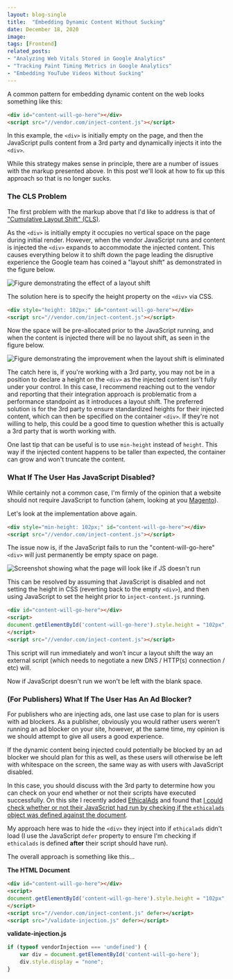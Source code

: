 ```yaml
---
layout: blog-single
title:  "Embedding Dynamic Content Without Sucking"
date: December 18, 2020
image: 
tags: [Frontend]
related_posts:
- "Analyzing Web Vitals Stored in Google Analytics"
- "Tracking Paint Timing Metrics in Google Analytics"
- "Embedding YouTube Videos Without Sucking"
---
```


A common pattern for embedding dynamic content on the web looks something like this:

```html
<div id="content-will-go-here"></div>
<script src="//vendor.com/inject-content.js"></script>
```

In this example, the `<div>` is initially empty on the page, and then the JavaScript pulls content from a 3rd party and dynamically injects it into the `<div>`.

While this strategy makes sense in principle, there are a number of issues with the markup presented above. In this post we'll look at how to fix up this approach so that is no longer sucks.

<!-- excerpt_separator -->

### The CLS Problem

The first problem with the markup above that I'd like to address is that of ["Cumulative Layout Shift" (CLS)](https://web.dev/cls/).

As the `<div>` is initially empty it occupies no vertical space on the page during initial render. However, when the vendor JavaScript runs and content is injected the `<div>` expands to accommodate the injected content. This causes everything below it to shift down the page leading the disruptive experience the Google team has coined a "layout shift" as demonstrated in the figure below.

<img
  class="rounded shadow"
  src="/img/blog/embedding-dynamic-content/cls-demo@1x.png"
  srcset="/img/blog/embedding-dynamic-content/cls-demo@1x.png 1x, /img/blog/embedding-dynamic-content/cls-demo@2x.png 2x"
  alt="Figure demonstrating the effect of a layout shift">
  
The solution here is to specify the height property on the `<div>` via CSS.

```html
<div style="height: 102px;" id="content-will-go-here"></div>
<script src="//vendor.com/inject-content.js"></script>
```

Now the space will be pre-allocated prior to the JavaScript running, and when the content is injected there will be no layout shift, as seen in the figure below.

<img
  class="rounded shadow"
  src="/img/blog/embedding-dynamic-content/layout-shift-eliminated@1x.png"
  srcset="/img/blog/embedding-dynamic-content/layout-shift-eliminated@1x.png 1x, /img/blog/embedding-dynamic-content/layout-shift-eliminated@2x.png 2x"
  alt="Figure demonstrating the improvement when the layout shift is eliminated">
  
The catch here is, if you're working with a 3rd party, you may not be in a position to declare a height on the `<div>` as the injected content isn't fully under your control. In this case, I recommend reaching out to the vendor and reporting that their integration approach is problematic from a performance standpoint as it introduces a layout shift. The preferred solution is for the 3rd party to ensure standardized heights for their injected content, which can then be specified on the container `<div>`. If they're not willing to help, this could be a good time to question whether this is actually a 3rd party that is worth working with.

One last tip that can be useful is to use `min-height` instead of `height`. This way if the injected content happens to be taller than expected, the container can grow and won't truncate the content.

### What If The User Has JavaScript Disabled?

While certainly not a common case, I'm firmly of the opinion that a website should not require JavaScript to function (ahem, looking at you [Magento](https://magento.com/)).

Let's look at the implementation above again.

```html
<div style="min-height: 102px;" id="content-will-go-here"></div>
<script src="//vendor.com/inject-content.js"></script>
```

The issue now is, if the JavaScript fails to run the "content-will-go-here" `<div>` will just permanently be empty space on page.

<img
  class="rounded shadow"
  src="/img/blog/embedding-dynamic-content/no-js@1x.png"
  srcset="/img/blog/embedding-dynamic-content/no-js@1x.png 1x, /img/blog/embedding-dynamic-content/no-js@2x.png 2x"
  alt="Screenshot showing what the page will look like if JS doesn't run">

This can be resolved by assuming that JavaScript is disabled and not setting the height in CSS (reverting back to the empty `<div>`), and then using JavaScript to set the height prior to `inject-content.js` running.

```html
<div id="content-will-go-here"></div>
<script>
document.getElementById('content-will-go-here').style.height = "102px";
</script>
<script src="//vendor.com/inject-content.js"></script>
```

This script will run immediately and won't incur a layout shift the way an external script (which needs to negotiate a new DNS / HTTP(s) connection / etc) will.

Now if JavaScript doesn't run we won't be left with the blank space.

### (For Publishers) What If The User Has An Ad Blocker?

For publishers who are injecting ads, one last use case to plan for is users with ad blockers. As a publisher, obviously you would rather users weren't running an ad blocker on your site, however, at the same time, my opinion is we should attempt to give all users a good experience.

If the dynamic content being injected could potentially be blocked by an ad blocker we should plan for this as well, as these users will otherwise be left with whitespace on the screen, the same way as with users with JavaScript disabled.

In this case, you should discuss with the 3rd party to determine how you can check on your end whether or not their scripts have executed successfully. On this site I recently added [EthicalAds](https://www.ethicalads.io/) and found that [I could check whether or not their JavaScript had run by checking if the `ethicalads` object was defined against the document](https://github.com/mpchadwick/mpchadwick.github.io/commit/c0064bf6e6fc2846bdade6210d63c3f1f820bb37).

My approach here was to hide the `<div>` they inject into if `ethicalads` didn't load (I use the JavaScript `defer` property to ensure I'm checking if `ethicalads` is defined **after** their script should have run).

The overall approach is something like this...

**The HTML Document**

```html
<div id="content-will-go-here"></div>
<script>
document.getElementById('content-will-go-here').style.height = "102px";
</script>
<script src="//vendor.com/inject-content.js" defer></script>
<script src="/validate-injection.js" defer></script>
```

**validate-injection.js**

```js
if (typeof vendorInjection === 'undefined') {
    var div = document.getElementById('content-will-go-here');
    div.style.display = "none";
}
```